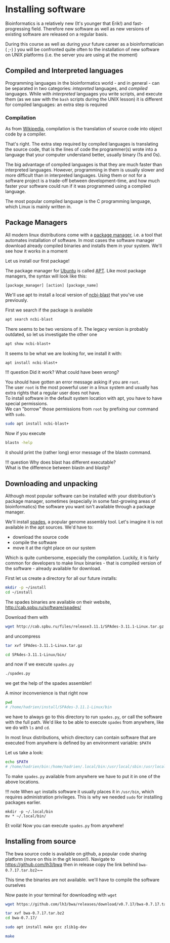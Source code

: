 # Installing software

Bioinformatics is a relatively new (It's younger that Erik!) and fast-progressing field.
Therefore new software as well as new versions of existing software are released on a regular basis.

During this course as well as during your future career as a bioinformatician ( ;-) ) you will be confronted quite often to the installation of new software on UNIX platforms (i.e. the server you are using at the moment)

## Compiled and Interpreted languages

Programming languages in the bioinformatics world - and in general - can be separated in two categories: *intepreted* languages, and *compiled* languages. While with *interpreted* languages you write scripts, and execute them (as we saw with the `bash` scripts during the UNIX lesson) it is different for compiled languages: an extra step is required

### Compilation

As from [Wikipedia](https://en.wikipedia.org/wiki/Compilation), compilation is the translation of source code into object code by a compiler.

That's right.
The extra step required by compiled languages is translating the source code, that is the lines of code the programmer(s) wrote into a language that your computer understand better, usually binary (1s and 0s).

The big advantage of compiled languages is that they are much faster than interpreted languages.
However, programming in them is usually slower and more difficult than in interpreted languages. Using them or not for a software project is a trade-off between development-time, and how much faster your software could run if it was programmed using a compiled language.

The most popular compiled language is the C programming language, which Linux is mainly written in.

## Package Managers

All modern linux distributions come with a [package manager](https://en.wikipedia.org/wiki/Package_manager), i.e. a tool that automates installation of software.
In most cases the software manager download already compiled binaries and installs them in your system. We'll see how it works in a moment

Let us install our first package!

The package manager for [Ubuntu](https://www.ubuntu.com) is called [APT](https://en.wikipedia.org/wiki/APT_(Debian)). Like most package managers, the syntax will look like this:

```
[package_manager] [action] [package_name]
```

We'll use apt to install a local version of [ncbi-blast](https://blast.ncbi.nlm.nih.gov/Blast.cgi?PROGRAM=) that you've use previously.

First we search if the package is available

```bash
apt search ncbi-blast
```

There seems to be two versions of it. The legacy version is probably outdated, so let us investigate the other one

```bash
apt show ncbi-blast+
```

It seems to be what we are looking for, we install it with:

```bash
apt install ncbi-blast+
```

!!! question
    Did it work? What could have been wrong?


You should have gotten an error message asking if you are `root`.  
The user `root` is the most powerful user in a linux system and usually has extra rights that a regular user does not have.  
To install software in the default system location with apt, you have to have special permissions.  
We can "borrow" those permissions from `root` by prefixing our command with `sudo`.

```bash
sudo apt install ncbi-blast+
```

Now if you execute

```bash
blastn -help
```

it should print the (rather long) error message of the blastn command.

!!! question
    Why does blast has different executable?  
    What is the difference between blastn and blastp?  

## Downloading and unpacking

Although most popular software can be installed with your distribution's package manager, sometimes (especially in some fast-growing areas of bioinformatics) the software you want isn't available through a package manager.

We'll install [spades](http://cab.spbu.ru/software/spades/), a popular genome assembly tool. Let's imagine it is not available in the apt sources. We'd have to:

- download the source code
- compile the software
- move it at the right place on our system

Which is quite cumbersome, especially the compilation.
Luckily, it is fairly common for developers to make linux binaries - that is compiled version of the software - already available for download.

First let us create a directory for all our future installs:

```bash
mkdir -p ~/install
cd ~/install
```

The spades binaries are available on their website, <http://cab.spbu.ru/software/spades/>

Download them with

```bash
wget http://cab.spbu.ru/files/release3.11.1/SPAdes-3.11.1-Linux.tar.gz
```

and uncompress

```bash
tar xvf SPAdes-3.11.1-Linux.tar.gz
```

```bash
cd SPAdes-3.11.1-Linux/bin/
```

and now if we execute `spades.py`

```bash
./spades.py
```

we get the help of the spades assembler!

A minor inconvenience is that right now

```bash
pwd
# /home/hadrien/install/SPAdes-3.11.1-Linux/bin
```

we have to always go to this directory to run `spades.py`, or call the software with the full path.
We'd like to be able to execute `spades` from anywhere, like we do with `ls` and `cd`.

In most linux distributions, which directory can contain software that are executed from anywhere is defined by an environment variable: `$PATH`

Let us take a look:

```bash
echo $PATH
# /home/hadrien/bin:/home/hadrien/.local/bin:/usr/local/sbin:/usr/local/bin:/usr/sbin:/usr/bin:/sbin:/bin:/usr/games:/usr/local/games:/snap/bin
```

To make `spades.py` available from anywhere we have to put it in one of the above locations.

!!! note
    When `apt` installs software it usually places it in `/usr/bin`, which requires administration privileges.
    This is why we needed `sudo` for installing packages earlier.

```
mkdir -p ~/.local/bin
mv * ~/.local/bin/
```

Et voilà! Now you can execute `spades.py` from anywhere!

## Installing from source

The bwa source code is available on github, a popular code sharing platform (more on this in the git lesson!).
Navigate to <https://github.com/lh3/bwa> then in release copy the link behind `bwa-0.7.17.tar.bz2`~~

This time the binaries are not available. we'll have to compile the software ourselves

Now paste in your terminal for downloading with `wget`

```bash
wget https://github.com/lh3/bwa/releases/download/v0.7.17/bwa-0.7.17.tar.bz2
```

```bash
tar xvf bwa-0.7.17.tar.bz2
cd bwa-0.7.17/
```

```bash
sudo apt install make gcc zlib1g-dev
```

```bash
make
```
